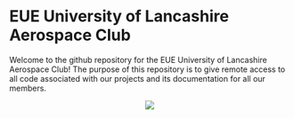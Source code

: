 # EUE University of Lancashire Aerospace Club

Welcome to the github repository for the EUE University of Lancashire Aerospace Club! The purpose of this repository is to give remote access to all code associated with our projects and its documentation for all our members.

<div align="center">
  <img src="https://ik.imagekit.io/jnevmpukg/UCLan%20EG%20Aerospace%20Club%20Brand%20Guidelines_20250809_200712_%D9%A0%D9%A0%D9%A0%D9%A0-6.png?updatedAt=1758655538555">
</div>
